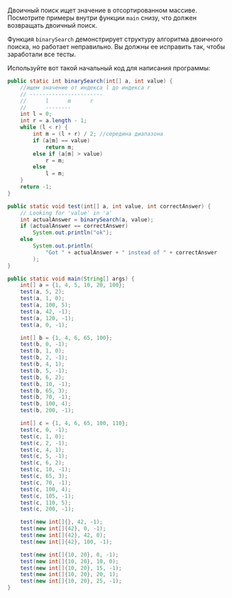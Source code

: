 Двоичный поиск ищет значение в отсортированном массиве. Посмотрите примеры внутри функции `main` снизу, что должен возвращать двоичный поиск.

Функция `binarySearch` демонстрирует структуру алгоритма двоичного поиска, но работает неправильно. Вы должны ее исправить так, чтобы заработали все тесты.

Используйте вот такой начальный код для написания программы:

```java
public static int binarySearch(int[] a, int value) {
    //ищем значение от индекса l до индекса r
    // -----------------------
    //      l      m      r
    //      --------
    int l = 0;
    int r = a.length - 1;
    while (l < r) {
        int m = (l + r) / 2; //середина диапазона
        if (a[m] == value)
            return m;
        else if (a[m] > value)
            r = m;
        else
            l = m;
    }
    return -1;
}

public static void test(int[] a, int value, int correctAnswer) {
    // Looking for 'value' in 'a'
    int actualAnswer = binarySearch(a, value);
    if (actualAnswer == correctAnswer)
        System.out.println("ok");
    else
        System.out.println(
            "Got " + actualAnswer + " instead of " + correctAnswer
        );
}

public static void main(String[] args) {
    int[] a = {1, 4, 5, 10, 20, 100};
    test(a, 5, 2);
    test(a, 1, 0);
    test(a, 100, 5);
    test(a, 42, -1);
    test(a, 120, -1);
    test(a, 0, -1);

    int[] b = {1, 4, 6, 65, 100};
    test(b, 0, -1);
    test(b, 1, 0);
    test(b, 2, -1);
    test(b, 4, 1);
    test(b, 5, -1);
    test(b, 6, 2);
    test(b, 10, -1);
    test(b, 65, 3);
    test(b, 70, -1);
    test(b, 100, 4);
    test(b, 200, -1);

    int[] c = {1, 4, 6, 65, 100, 110};
    test(c, 0, -1);
    test(c, 1, 0);
    test(c, 2, -1);
    test(c, 4, 1);
    test(c, 5, -1);
    test(c, 6, 2);
    test(c, 10, -1);
    test(c, 65, 3);
    test(c, 70, -1);
    test(c, 100, 4);
    test(c, 105, -1);
    test(c, 110, 5);
    test(c, 200, -1);

    test(new int[]{}, 42, -1);
    test(new int[]{42}, 0, -1);
    test(new int[]{42}, 42, 0);
    test(new int[]{42}, 100, -1);

    test(new int[]{10, 20}, 0, -1);
    test(new int[]{10, 20}, 10, 0);
    test(new int[]{10, 20}, 15, -1);
    test(new int[]{10, 20}, 20, 1);
    test(new int[]{10, 20}, 25, -1);
}
```
